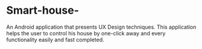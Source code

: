 # Smart-house-
An Android application that presents UX Design techniques. This application helps the user to control his house by one-click away and every functionality easily and fast completed.
